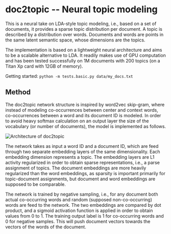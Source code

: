 # doc2topic -- Neural topic modeling

This is a neural take on LDA-style topic modeling, i.e., based on a set of documents, it provides a sparse topic distribution per document. A topic is described by a distribution over words. Documents and words are points in the same latent semantic space, whose dimensions are the topics.

The implementation is based on a lightweight neural architecture and aims to be a scalable alternative to LDA. It readily makes use of GPU computation and has been tested successfully on 1M documents with 200 topics (on a Titan Xp card with 12GB of memory).

Getting started: `python -m tests.basic.py data/my_docs.txt`
 
## Method

The doc2topic network structure is inspired by word2vec skip-gram, where instead of modeling co-occurrences between center and context words, co-occurrences between a word and its document ID is modeled. In order to avoid heavy softmax calculation on an output layer the size of the vocabulary (or number of documents), the model is implemented as follows. 

![Architecture of doc2topic](https://github.com/sronnqvist/doc2topic/blob/master/doc2topic.svg)

The network takes as input a word ID and a document ID, which are feed through two separate embedding layers of the same dimensionality. Each embedding dimension represents a topic. The embedding layers are L1 activity regularized in order to obtain sparse representations, i.e., a parse assignment of topics. The document embeddings are more heavily regularized than the word embeddings, as sparsity is important primarily for topic-document assignments, but document and word embeddings are supposed to be comparable.

The network is trained by negative sampling, i.e., for any document both actual co-occurring words and random (supposed non-co-occurring) words are feed to the network. The two embeddings are compared by dot product, and a sigmoid activation function is applied in order to obtain values from 0 to 1. The training output label is 1 for co-occurring words and 0 for negative samples. This will push document vectors towards the vectors of the words of the document.
